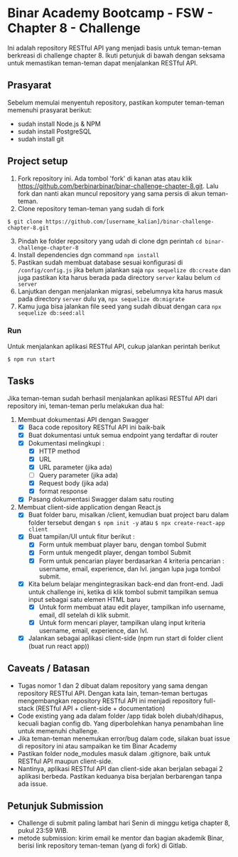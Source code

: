 # Binar Academy Bootcamp - FSW - Chapter 8 - Challenge

Ini adalah repository RESTful API yang menjadi basis untuk teman-teman berkreasi di challenge chapter 8. Ikuti petunjuk di bawah dengan seksama untuk memastikan teman-teman dapat menjalankan RESTful API.

## Prasyarat

Sebelum memulai menyentuh repository, pastikan komputer teman-teman memenuhi prasyarat berikut:

- sudah install Node.js & NPM
- sudah install PostgreSQL
- sudah install git

## Project setup

1. Fork repository ini. Ada tombol 'fork' di kanan atas atau klik https://github.com/berbinarbinar/binar-challenge-chapter-8.git. Lalu fork dan nanti akan muncul repository yang sama persis di akun teman-teman.
2. Clone repository teman-teman yang sudah di fork

```
$ git clone https://github.com/[username_kalian]/binar-challenge-chapter-8.git
```

3. Pindah ke folder repository yang udah di clone dgn perintah
   `cd binar-challenge-chapter-8`
4. Install dependencies dgn command `npm install`
5. Pastikan sudah membuat database sesuai konfigurasi di `/config/config.js` jika belum jalankan saja `npx sequelize db:create` dan juga pastikan kita harus berada pada directory `server` kalau belum `cd server`
6. Lanjutkan dengan menjalankan migrasi, sebelumnya kita harus masuk pada directory `server` dulu ya, `npx sequelize db:migrate`
7. Kamu juga bisa jalankan file seed yang sudah dibuat dengan cara `npx sequelize db:seed:all`

### Run

Untuk menjalankan aplikasi RESTful API, cukup jalankan perintah berikut

```
$ npm run start
```

## Tasks

Jika teman-teman sudah berhasil menjalankan aplikasi RESTful API dari repository ini, teman-teman perlu melakukan dua hal:

1. Membuat dokumentasi API dengan Swagger
   - [x] Baca code repository RESTful API ini baik-baik
   - [x] Buat dokumentasi untuk semua endpoint yang terdaftar di router
   - [x] Dokumentasi melingkupi :
     - [x] HTTP method
     - [x] URL
     - [x] URL parameter (jika ada)
     - [ ] Query parameter (jika ada)
     - [x] Request body (jika ada)
     - [x] format response
   - [x] Pasang dokumentasi Swagger dalam satu routing
2. Membuat client-side application dengan React.js
   - [x] Buat folder baru, misalkan /client, kemudian buat project baru dalam folder tersebut dengan `$ npm init -y` atau `$ npx create-react-app client`
   - [x] Buat tampilan/UI untuk fitur berikut :
     - [x] Form untuk membuat player baru, dengan tombol Submit
     - [x] Form untuk mengedit player, dengan tombol Submit
     - [x] Form untuk pencarian player berdasarkan 4 kriteria pencarian : username, email, experience, dan lvl. jangan lupa juga tombol submit.
   - [x] Kita belum belajar mengintegrasikan back-end dan front-end. Jadi untuk challenge ini, ketika di klik tombol submit tampilkan semua input sebagai satu elemen HTML baru
     - [x] Untuk form membuat atau edit player, tampilkan info username, email, dll setelah di klik submit.
     - [x] Untuk form mencari player, tampilkan ulang input kriteria username, email, experience, dan lvl.
   - [x] Jalankan sebagai aplikasi client-side (npm run start di folder client (buat run react app))

## Caveats / Batasan

- Tugas nomor 1 dan 2 dibuat dalam repository yang sama dengan repository RESTful API. Dengan kata lain, teman-teman bertugas mengembangkan repository RESTful API ini menjadi repository full-stack (RESTful API + client-side + documentation)
- Code existing yang ada dalam folder /app tidak boleh diubah/dihapus, kecuali bagian config db. Yang diperbolehkan hanya penambahan line untuk memenuhi challenge.
- Jika teman-teman menemukan error/bug dalam code, silakan buat issue di repository ini atau sampaikan ke tim Binar Academy
- Pastikan folder node_modules masuk dalam .gitignore, baik untuk RESTful API maupun client-side.
- Nantinya, aplikasi RESTful API dan client-side akan berjalan sebagai 2 aplikasi berbeda. Pastikan keduanya bisa berjalan berbarengan tanpa ada issue.

## Petunjuk Submission

- Challenge di submit paling lambat hari Senin di minggu ketiga chapter 8, pukul 23:59 WIB.
- metode submission: kirim email ke mentor dan bagian akademik Binar, berisi link repository teman-teman (yang di fork) di Gitlab.
